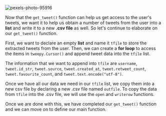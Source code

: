 <!--title={Extracting Tweets Into .csv File}-->

![pexels-photo-95916](C:\ucdavis\2020winter\bitproject\twitter\pexels-photo-95916.jpeg)

Now that the `get_tweet()` function can help us get access to the user's tweets, we want it to help us obtain a number of tweets from the user into a **list** and write it to a new **.csv file** as well. So let's continue to elaborate on our `get_tweet()` function.

First, we want to declare an empty **list** and name it `tfile` to store the extracted tweets from the user. Then, we can create a **for loop** to access the items in `tweepy.Cursor()` and append tweet data into the `tfile` list. 

The information that we want to append into `tfile` are `username`, `tweet.id_str`, `tweet.source`, `tweet.created_at`, `tweet.retweet_count`, `tweet.favourite_count`, and `tweet.text.encode("utf-8")`.

Once we have all our data we need in our `tfile` list, we copy them into a new csv file by declaring a new .csv file named `outfile`. To copy the data from `tfile` into the .csv file, we will use the `open` and `writerow` functions.

Once we are done with this, we have completed our `get_tweet()` function and we can move on to define our main function.